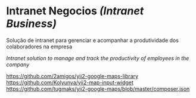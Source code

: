 Intranet Negocios *(Intranet Business)*
============================

Solução de intranet para gerenciar e acompanhar a produtividade dos colaboradores na empresa

*Intranet solution to manage and track the productivity of employees in the company*



https://github.com/2amigos/yii2-google-maps-library
https://github.com/Kolyunya/yii2-map-input-widget
https://github.com/tugmaks/yii2-google-maps/blob/master/composer.json